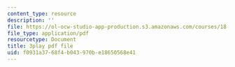 ```yaml
---
content_type: resource
description: ''
file: https://ol-ocw-studio-app-production.s3.amazonaws.com/courses/18-06sc-linear-algebra-fall-2011/f0931a3768f4b043970be18650568e41_AmQcoopBUTk.pdf
file_type: application/pdf
resourcetype: Document
title: 3play pdf file
uid: f0931a37-68f4-b043-970b-e18650568e41
---
```

